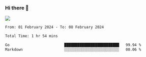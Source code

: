 ### Hi there 👋️

![](https://komarev.com/ghpvc/?username=Loner1024)

<!--START_SECTION:waka-->

```txt
From: 01 February 2024 - To: 08 February 2024

Total Time: 1 hr 54 mins

Go                         █████████████████████████   99.94 %
Markdown                   ░░░░░░░░░░░░░░░░░░░░░░░░░   00.06 %
```

<!--END_SECTION:waka-->




